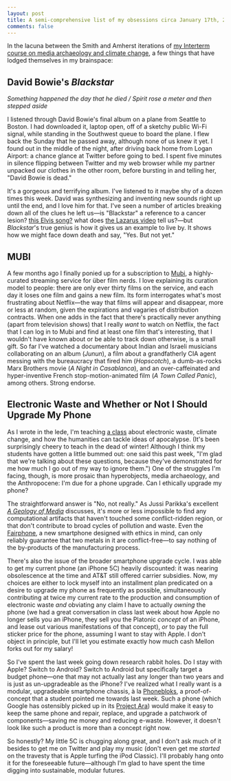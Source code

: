 ```yaml
---
layout: post
title: A semi-comprehensive list of my obsessions circa January 17th, 2016
comments: false
---
```


In the lacuna between the Smith and Amherst iterations of [my Interterm course on media archaeology and climate change](http://ecomedia.jeffreymoro.com), a few things that have lodged themselves in my brainspace: 

## David Bowie's *Blackstar*

*Something happened the day that he died /*
*Spirit rose a meter and then stepped aside*

I listened through David Bowie's final album on a plane from Seattle to Boston. I had downloaded it, laptop open, off of a sketchy public Wi-Fi signal, while standing in the Southwest queue to board the plane. I flew back the Sunday that he passed away, although none of us knew it yet. I found out in the middle of the night, after driving back home from Logan Airport: a chance glance at Twitter before going to bed. I spent five minutes in silence flipping between Twitter and my web browser while my partner unpacked our clothes in the other room, before bursting in and telling her, "David Bowie is dead."

It's a gorgeous and terrifying album. I've listened to it maybe shy of a dozen times this week. David was synthesizing and inventing new sounds right up until the end, and I love him for that. I've seen a number of articles breaking down all of the clues he left us—is "Blackstar" a reference to a cancer lesion? [this Elvis song?](https://www.youtube.com/watch?v=h0Jkv1cs6PE) what does [the Lazarus video](https://www.youtube.com/watch?v=y-JqH1M4Ya8) tell us?—but *Blackstar*'s true genius is how it gives us an example to live by. It shows how we might face down death and say, "Yes. But not yet."

## MUBI

A few months ago I finally ponied up for a subscription to [Mubi](http://mubi.com), a highly-curated streaming service for über film nerds. I love explaining its curation model to people: there are only ever thirty films on the service, and each day it loses one film and gains a new film. Its form interrogates what's most frustrating about Netflix—the way that films will appear and disappear, more or less at random, given the expirations and vagaries of distribution contracts. When one adds in the fact that there's practically never anything (apart from television shows) that I really *want* to watch on Netflix, the fact that I can log in to Mubi and find at least one film that's interesting, that I wouldn't have known about or be able to track down otherwise, is a small gift. So far I've watched a documentary about Indian and Israeli musicians collaborating on an album (*Junun*), a film about a grandfatherly CIA agent messing with the bureaucracy that fired him (*Hopscotch*), a dumb-as-rocks Marx Brothers movie (*A Night in Casablanca*), and an over-caffeinated and hyper-inventive French stop-motion-animated film (*A Town Called Panic*), among others. Strong endorse. 

## Electronic Waste and Whether or Not I Should Upgrade My Phone

As I wrote in the lede, I'm teaching [a class](http://ecomedia.jeffreymoro.com) about electronic waste, climate change, and how the humanities can tackle ideas of apocalypse. (It's been surprisingly cheery to teach in the dead of winter! Although I think my students have gotten a little bummed out: one said this past week, "I'm glad that we're talking about these questions, because they've demonstrated for me how much I go out of my way to ignore them.") One of the struggles I'm facing, though, is more prosaic than hyperobjects, media archaeology, and the Anthropocene: I'm due for a phone upgrade. Can I ethically upgrade my phone? 

The straightforward answer is "No, not really." As Jussi Parikka's excellent [*A Geology of Media*](https://www.upress.umn.edu/book-division/books/a-geology-of-media) discusses, it's more or less impossible to find any computational artifacts that haven't touched some conflict-ridden region, or that don't contribute to broad cycles of pollution and waste. Even the [Fairphone](https://www.fairphone.com), a new smartphone designed with ethics in mind, can only reliably guarantee that two metals in it are conflict-free—to say nothing of the by-products of the manufacturing process. 

There's also the issue of the broader smartphone upgrade cycle. I was able to get my current phone (an iPhone 5C) heavily discounted: it was nearing obsolescence at the time and AT&T still offered carrier subsidies. Now, my choices are either to lock myself into an installment plan predicated on a desire to upgrade my phone as frequently as possible, simultaneously contributing at twice my current rate to the production and consumption of electronic waste *and* obviating any claim I have to actually *owning* the phone (we had a great conversation in class last week about how Apple no longer sells you an iPhone, they sell you the Platonic *concept* of an iPhone, and lease out various manifestations of that concept), *or* to pay the full sticker price for the phone, assuming I want to stay with Apple. I don't object in principle, but I'll let you estimate exactly how much cash Mellon forks out for my salary!

So I've spent the last week going down research rabbit holes. Do I stay with Apple? Switch to Android? Switch to Android but specifically target a budget phone—one that may not actually last any longer than two years and is just as un-upgradeable as the iPhone? I've realized what I really want is a modular, upgradeable smartphone chassis, à la [Phonebloks](https://phonebloks.com), a proof-of-concept that a student pointed me towards last week. Such a phone (which Google has ostensibly picked up in its [Project Ara](http://projectara.com)) would make it easy to keep the same phone and repair, replace, and upgrade a patchwork of components—saving me money and reducing e-waste. However, it doesn't look like such a product is more than a concept right now.

So honestly? My little 5C is chugging along great, and I don't ask much of it besides to get me on Twitter and play my music (don't even get me *started* on the travesty that is Apple turfing the iPod Classic). I'll probably hang onto it for the foreseeable future—although I'm glad to have spent the time digging into sustainable, modular futures. 